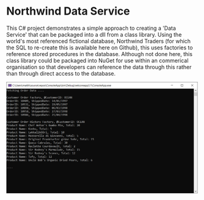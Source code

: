 # Northwind Data Service

This C# project demonstrates a simple approach to creating a 'Data Service' that can be packaged into a dll from a class library.  Using the world's most referenced fictional database, Northwind Traders (for which the SQL to re-create this is available here on Github), this uses factories to reference stored procedures in the database.  Although not done here, this class library could be packaged into NuGet for use within an commerical organisation so that developers can reference the data through this rather than through direct access to the database.


![](Capture.PNG)
